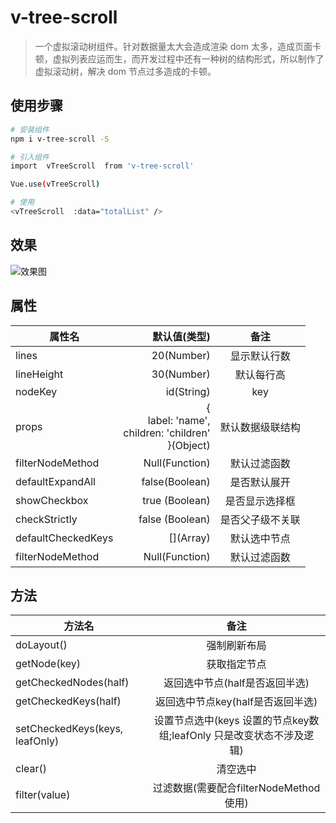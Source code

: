 # v-tree-scroll

> 一个虚拟滚动树组件。针对数据量太大会造成渲染 dom 太多，造成页面卡顿，虚拟列表应运而生，而开发过程中还有一种树的结构形式，所以制作了虚拟滚动树，解决 dom 节点过多造成的卡顿。

## 使用步骤

```bash
# 安装组件
npm i v-tree-scroll -S

# 引入组件
import  vTreeScroll  from 'v-tree-scroll'

Vue.use(vTreeScroll)

# 使用
<vTreeScroll  :data="totalList" />

```

## 效果
![效果图](https://xiayulin.top/aaaa.gif)

## 属性

| 属性名             |                                   默认值(类型) |       备注       |
| ------------------ | ---------------------------------------------: | :--------------: |
| lines              |                                     20(Number) |   显示默认行数   |
| lineHeight         |                                     30(Number) |    默认每行高    |
| nodeKey            |                                     id(String) |       key        |
| props              | \{ <br/>label: 'name', <br/> children: 'children' <br/>}(Object) | 默认数据级联结构 |
| filterNodeMethod   |                                 Null(Function) |   默认过滤函数   |
| defaultExpandAll   |                                 false(Boolean) |   是否默认展开   |
| showCheckbox       |                                 true (Boolean) |  是否显示选择框  |
| checkStrictly      |                                false (Boolean) | 是否父子级不关联 |
| defaultCheckedKeys |                                     \[](Array) |   默认选中节点   |
| filterNodeMethod   |                                 Null(Function) |   默认过滤函数   |

## 方法

| 方法名             |       备注       |
| ------------------ |:--------------: |
| doLayout()          |   强制刷新布局   |
| getNode(key)        |   获取指定节点   |
| getCheckedNodes(half)           |   返回选中节点(half是否返回半选)   |
| getCheckedKeys(half)           |   返回选中节点key(half是否返回半选)   |
| setCheckedKeys(keys, leafOnly)      |   设置节点选中(keys 设置的节点key数组;leafOnly 只是改变状态不涉及逻辑)   |
| clear()           |   清空选中   |
| filter(value)      |   过滤数据(需要配合filterNodeMethod使用)   |

